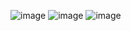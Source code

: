 ![image](https://user-images.githubusercontent.com/40969203/103086914-4333be00-4629-11eb-9a08-205cf1a78da9.png)
![image](https://user-images.githubusercontent.com/40969203/103086918-48910880-4629-11eb-97d2-58da8af761c7.png)
![image](https://user-images.githubusercontent.com/40969203/103086925-4c248f80-4629-11eb-90b3-8cfd42d57de1.png)

